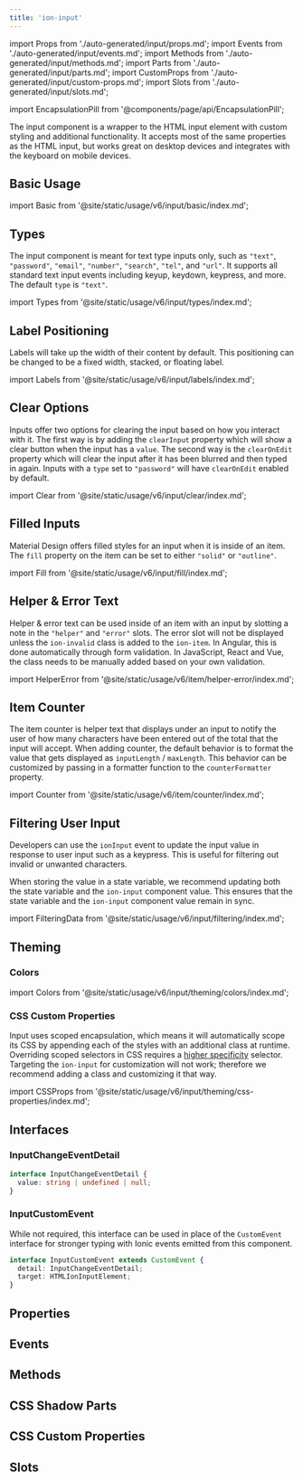 ```yaml
---
title: 'ion-input'
---
```


import Props from './auto-generated/input/props.md';
import Events from './auto-generated/input/events.md';
import Methods from './auto-generated/input/methods.md';
import Parts from './auto-generated/input/parts.md';
import CustomProps from './auto-generated/input/custom-props.md';
import Slots from './auto-generated/input/slots.md';

<head>
  <title>ion-input: Custom Input Value Type Styling and CSS Properties</title>
  <meta
    name="description"
    content="ion-input is a wrapper to the HTML input element, with custom value type styling and functionality. It works on desktops and integrates with mobile keyboards."
  />
</head>

import EncapsulationPill from '@components/page/api/EncapsulationPill';

<EncapsulationPill type="scoped" />

The input component is a wrapper to the HTML input element with custom styling and additional functionality. It accepts most of the same properties as the HTML input, but works great on desktop devices and integrates with the keyboard on mobile devices.

## Basic Usage

import Basic from '@site/static/usage/v6/input/basic/index.md';

<Basic />

## Types

The input component is meant for text type inputs only, such as `"text"`, `"password"`, `"email"`, `"number"`, `"search"`, `"tel"`, and `"url"`. It supports all standard text input events including keyup, keydown, keypress, and more. The default `type` is `"text"`.

import Types from '@site/static/usage/v6/input/types/index.md';

<Types />

## Label Positioning

Labels will take up the width of their content by default. This positioning can be changed to be a fixed width, stacked, or floating label.

import Labels from '@site/static/usage/v6/input/labels/index.md';

<Labels />

## Clear Options

Inputs offer two options for clearing the input based on how you interact with it. The first way is by adding the `clearInput` property which will show a clear button when the input has a `value`. The second way is the `clearOnEdit` property which will clear the input after it has been blurred and then typed in again. Inputs with a `type` set to `"password"` will have `clearOnEdit` enabled by default.

import Clear from '@site/static/usage/v6/input/clear/index.md';

<Clear />

## Filled Inputs

Material Design offers filled styles for an input when it is inside of an item. The `fill` property on the item can be set to either `"solid"` or `"outline"`.

import Fill from '@site/static/usage/v6/input/fill/index.md';

<Fill />

## Helper & Error Text

Helper & error text can be used inside of an item with an input by slotting a note in the `"helper"` and `"error"` slots. The error slot will not be displayed unless the `ion-invalid` class is added to the `ion-item`. In Angular, this is done automatically through form validation. In JavaScript, React and Vue, the class needs to be manually added based on your own validation.

<!-- Reuse the playground from the Item directory -->

import HelperError from '@site/static/usage/v6/item/helper-error/index.md';

<HelperError />

## Item Counter

The item counter is helper text that displays under an input to notify the user of how many characters have been entered out of the total that the input will accept. When adding counter, the default behavior is to format the value that gets displayed as `inputLength` / `maxLength`. This behavior can be customized by passing in a formatter function to the `counterFormatter` property.

<!-- Reuse the playground from the Item directory -->

import Counter from '@site/static/usage/v6/item/counter/index.md';

<Counter />

## Filtering User Input

Developers can use the `ionInput` event to update the input value in response to user input such as a keypress. This is useful for filtering out invalid or unwanted characters.

When storing the value in a state variable, we recommend updating both the state variable and the `ion-input` component value. This ensures that the state variable and the `ion-input` component value remain in sync.

import FilteringData from '@site/static/usage/v6/input/filtering/index.md';

<FilteringData />

## Theming

### Colors

import Colors from '@site/static/usage/v6/input/theming/colors/index.md';

<Colors />

### CSS Custom Properties

Input uses scoped encapsulation, which means it will automatically scope its CSS by appending each of the styles with an additional class at runtime. Overriding scoped selectors in CSS requires a [higher specificity](https://developer.mozilla.org/en-US/docs/Web/CSS/Specificity) selector. Targeting the `ion-input` for customization will not work; therefore we recommend adding a class and customizing it that way.

import CSSProps from '@site/static/usage/v6/input/theming/css-properties/index.md';

<CSSProps />

## Interfaces

### InputChangeEventDetail

```typescript
interface InputChangeEventDetail {
  value: string | undefined | null;
}
```

### InputCustomEvent

While not required, this interface can be used in place of the `CustomEvent` interface for stronger typing with Ionic events emitted from this component.

```typescript
interface InputCustomEvent extends CustomEvent {
  detail: InputChangeEventDetail;
  target: HTMLIonInputElement;
}
```

## Properties

<Props />

## Events

<Events />

## Methods

<Methods />

## CSS Shadow Parts

<Parts />

## CSS Custom Properties

<CustomProps />

## Slots

<Slots />
